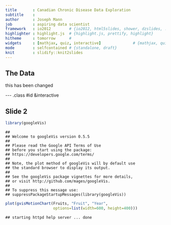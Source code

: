 ```yaml
---
title       : Canadian Chronic Disease Data Exploration
subtitle    : 
author      : Joseph Mann 
job         : aspiring data scientist
framework   : io2012        # {io2012, html5slides, shower, dzslides, ...}
highlighter : highlight.js  # {highlight.js, prettify, highlight}
hitheme     : tomorrow      # 
widgets     : [mathjax, quiz, interactive]              # {mathjax, quiz, bootstrap}
mode        : selfcontained # {standalone, draft}
knit        : slidify::knit2slides
---
```


## The Data

this has been changed


--- .class #id &interactive

## Slide 2


```r
library(googleVis)
```

```
## 
## Welcome to googleVis version 0.5.5
## 
## Please read the Google API Terms of Use
## before you start using the package:
## https://developers.google.com/terms/
## 
## Note, the plot method of googleVis will by default use
## the standard browser to display its output.
## 
## See the googleVis package vignettes for more details,
## or visit http://github.com/mages/googleVis.
## 
## To suppress this message use:
## suppressPackageStartupMessages(library(googleVis))
```

```r
plot(gvisMotionChart(Fruits, "Fruit", "Year",
                     options=list(width=600, height=400)))
```

```
## starting httpd help server ... done
```


